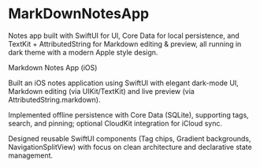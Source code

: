 # MarkDownNotesApp
Notes app built with SwiftUI for UI, Core Data for local persistence, and TextKit + AttributedString for Markdown editing &amp; preview, all running in dark theme with a modern Apple style design.

Markdown Notes App (iOS)

Built an iOS notes application using SwiftUI with elegant dark-mode UI, Markdown editing (via UIKit/TextKit) and live preview (via AttributedString.markdown).

Implemented offline persistence with Core Data (SQLite), supporting tags, search, and pinning; optional CloudKit integration for iCloud sync.

Designed reusable SwiftUI components (Tag chips, Gradient backgrounds, NavigationSplitView) with focus on clean architecture and declarative state management.
